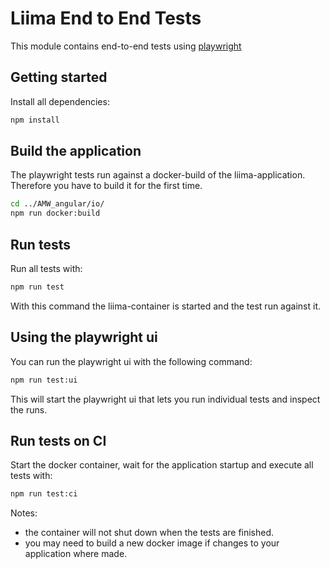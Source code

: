 # Liima End to End Tests

This module contains end-to-end tests using [playwright](https://playwright.dev/) 

## Getting started

Install all dependencies:

```bash
npm install
```

## Build the application

The playwright tests run against a docker-build of the liima-application. Therefore you have to build it for the first time.

```bash
cd ../AMW_angular/io/
npm run docker:build
```

## Run tests

Run all tests with: 

```bash
npm run test
```
With this command the liima-container is started and the test run against it.

## Using the playwright ui

You can run the playwright ui with the following command:

```bash
npm run test:ui
```

This will start the playwright ui that lets you run individual tests and inspect the runs. 

## Run tests on CI

Start the docker container, wait for the application startup and execute all tests with:

```bash
npm run test:ci
```

Notes: 
* the container will not shut down when the tests are finished.
* you may need to build a new docker image if changes to your application where made.


